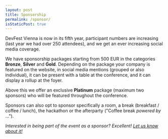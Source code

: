 ```yaml
---
layout: post
title: Sponsorship
permalink: /sponsor/
isStaticPost: true
---
```


DevFest Vienna is now in its fifth year, participant numbers are increasing (last year we had over 250 attendees), and we get an ever increasing social media coverage.

We have sponsorship packages starting from 500 EUR in the categories **Bronze**, **Silver** and **Gold**.
Depending on the package your company is featured on the website, in social media mentions (grouped or also individual), it can be present with a table at the conference, and it can display a rollup at the foyer.

Above this we offer an exclusive **Platinum** package (maximum two sponsors) who will be featured throughout the conference.

Sponsors can also opt to sponsor specifically a room, a break (breakfast / coffee / lunch), the hackathon or the afterparty ("Coffee break _powered by_ ...").

_Interested in being part of the event as a sponsor? Excellent! [Let us know about it!](mailto:team@devfest.at?subject=Sponsorship&body=Please%20send%20me%20your%20sponsorship%20package%20document,%20thanks!)_

<img class="img-responsive feature-image" src="{{ site.baseurl }}/img/posts/sponsor.jpg" style="display:none">
